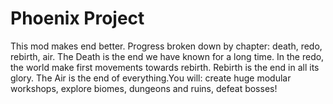 # Phoenix Project
This mod makes end better. Progress broken down by chapter: death, redo, rebirth, air. The Death is the end we have known for a long time. In the redo, the world make first movements towards rebirth. Rebirth is the end in all its glory. The Air is the end of everything.You will: create huge modular workshops, explore biomes, dungeons and ruins, defeat bosses!
